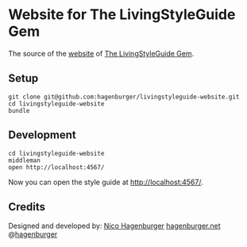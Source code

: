 Website for The LivingStyleGuide Gem
======================================

The source of the [website](http://livingstyleguide.org/) of [The LivingStyleGuide Gem](https://github.com/hagenburger/livingstyleguide).


Setup
-----

    git clone git@github.com:hagenburger/livingstyleguide-website.git
    cd livingstyleguide-website
    bundle


Development
-----------

    cd livingstyleguide-website
    middleman
    open http://localhost:4567/

Now you can open the style guide at <http://localhost:4567/>.


Credits
-------

Designed and developed by:
[Nico Hagenburger](https://github.com/hagenburger)
[hagenburger.net](http://hagenburger.net)
@[hagenburger](https://twitter.com/hagenburger)

